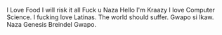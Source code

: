 I Love Food
I will risk it all
Fuck u Naza
Hello
I'm Kraazy
I love Computer Science.
I fucking love Latinas.
The world should suffer.
Gwapo si Ikaw.
Naza
Genesis
Breindel
Gwapo.